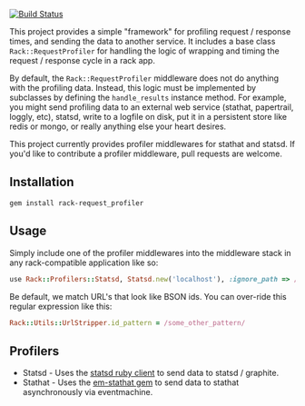 [![Build Status](http://travis-ci.org/ajsharp/rack-request-profiler.png)](http://travis-ci.org/ajsharp/rack-request-profiler)

This project provides a simple "framework" for profiling request / response times, and sending the data to another service. It includes a base class `Rack::RequestProfiler` for handling the logic of wrapping and timing the request / response cycle in a rack app.

By default, the `Rack::RequestProfiler` middleware does not do anything with the profiling data. Instead, this logic must be implemented by subclasses by defining the `handle_results` instance method. For example, you might send profiling data to an external web service (stathat, papertrail, loggly, etc), statsd, write to a logfile on disk, put it in a persistent store like redis or mongo, or really anything else your heart desires.

This project currently provides profiler middlewares for stathat and statsd. If you'd like to contribute a profiler middleware, pull requests are welcome.

## Installation

`gem install rack-request_profiler`

## Usage

Simply include one of the profiler middlewares into the middleware stack in any rack-compatible application like so:

```ruby
use Rack::Profilers::Statsd, Statsd.new('localhost'), :ignore_path => /^\/assets/
```

Be default, we match URL's that look like BSON ids. You can over-ride this regular expression like this:

```ruby
Rack::Utils::UrlStripper.id_pattern = /some_other_pattern/
```

## Profilers

* Statsd - Uses the [statsd ruby client](https://github.com/reinh/statsd-ruby) to send data to statsd / graphite.
* Stathat - Uses the [em-stathat gem](https://github.com/ajsharp/em-stathat) to send data to stathat asynchronously via eventmachine.